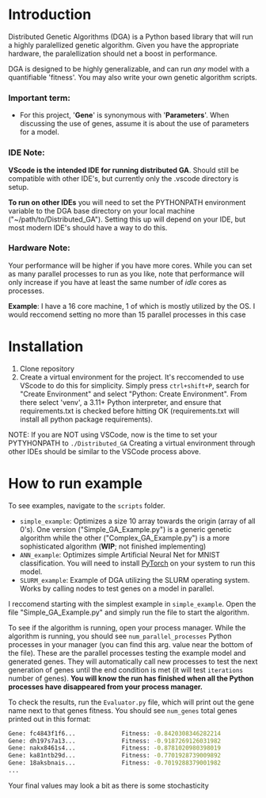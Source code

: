 # Introduction
Distributed Genetic Algorithms (DGA) is a Python based library that will run a highly paralellized genetic algorithm. Given you have the appropriate hardware, the paralellization should net a boost in performance.

DGA is designed to be highly generalizable, and can run *any* model with a quantifiable 'fitness'. You may also write your own genetic algorithm scripts.

### Important term:
* For this project, '**Gene**' is synonymous with '**Parameters**'. When discussing the use of genes, assume it is about the use of parameters for a model.

### IDE Note:
**VScode is the intended IDE for running distributed GA**. Should still be compatible with other IDE's, but currently only the .vscode directory is setup.

**To run on other IDEs** you will need to set the PYTHONPATH environment variable to the DGA base directory on your local machine ("~/path/to/Distributed_GA"). Setting this up will depend on your IDE, but most modern IDE's should have a way to do this.

### Hardware Note:
Your performance will be higher if you have more cores. While you can set as many parallel processes to run as you like, note that performance will only increase if you have at least the same number of *idle* cores as processes.

**Example**: I have a 16 core machine, 1 of which is mostly utilized by the OS. I would reccomend setting no more than 15 parallel processes in this case

# Installation
1. Clone repository
2. Create a virtual environment for the project. It's reccomended to use VScode to do this for simplicity. Simply press ```ctrl+shift+P```, search for "Create Environment" and select "Python: Create Environment". From there select 'venv', a 3.11+ Python interpreter, and ensure that requirements.txt is checked before hitting OK (requirements.txt will install all python package requirements). 

NOTE: If you are NOT using VSCode, now is the time to set your PYTYHONPATH to ```./Distributed_GA```
Creating a virtual environment through other IDEs should be similar to the VSCode process above.

# How to run example
To see examples, navigate to the ```scripts``` folder. 
- ```simple_example```: Optimizes a size 10 array towards the origin (array of all 0's). One version ("Simple_GA_Example.py") is a generic genetic algorithm while the other ("Complex_GA_Example.py") is a more sophisticated algorithm (**WIP**; not finished implementing)
- ```ANN_example```: Optimizes simple Artificial Neural Net for MNIST classification. You will need to install [PyTorch](https://pytorch.org/) on your system to run this model.
- ```SLURM_example```: Example of DGA utilizing the SLURM operating system. Works by calling nodes to test genes on a model in parallel.

I reccomend starting with the simplest example in ```simple_example```. Open the file "Simple_GA_Example.py" and simply run the file to start the algorithm. 

To see if the algorithm is running, open your process manager. While the algorithm is running, you should see ```num_parallel_processes``` Python processes in your manager (you can find this arg. value near the bottom of the file). These are the parallel processes testing the example model and generated genes. They will automatically call new processes to test the next generation of genes until the end condition is met (it will test ```iterations``` number of genes). **You will know the run has finished when all the Python processes have disappeared from your process manager.**

To check the results, run the ```Evaluator.py``` file, which will print out the gene name next to that genes fitness. You should see ```num_genes``` total genes printed out in this format:

```bash
Gene: fc4843f1f6...             Fitness: -0.8420308346282214
Gene: dh197s7a13...             Fitness: -0.9187269126031982
Gene: nakx8461s4...             Fitness: -0.8781020980398019
Gene: ka81ntb29d...             Fitness: -0.7701928739009892
Gene: 18aksbnais...             Fitness: -0.7019288379001982
...
```

Your final values may look a bit as there is some stochasticity